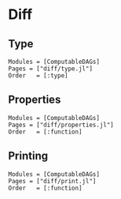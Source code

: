 # Diff

## Type
```@autodocs
Modules = [ComputableDAGs]
Pages = ["diff/type.jl"]
Order   = [:type]
```

## Properties
```@autodocs
Modules = [ComputableDAGs]
Pages = ["diff/properties.jl"]
Order   = [:function]
```

## Printing
```@autodocs
Modules = [ComputableDAGs]
Pages = ["diff/print.jl"]
Order   = [:function]
```
